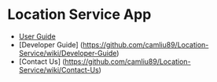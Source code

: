 Location Service App
=====================

* [User Guide](https://github.com/camliu89/Location-Service/wiki/User-Guide)
* [Developer Guide] (https://github.com/camliu89/Location-Service/wiki/Developer-Guide)
* [Contact Us] (https://github.com/camliu89/Location-Service/wiki/Contact-Us)
